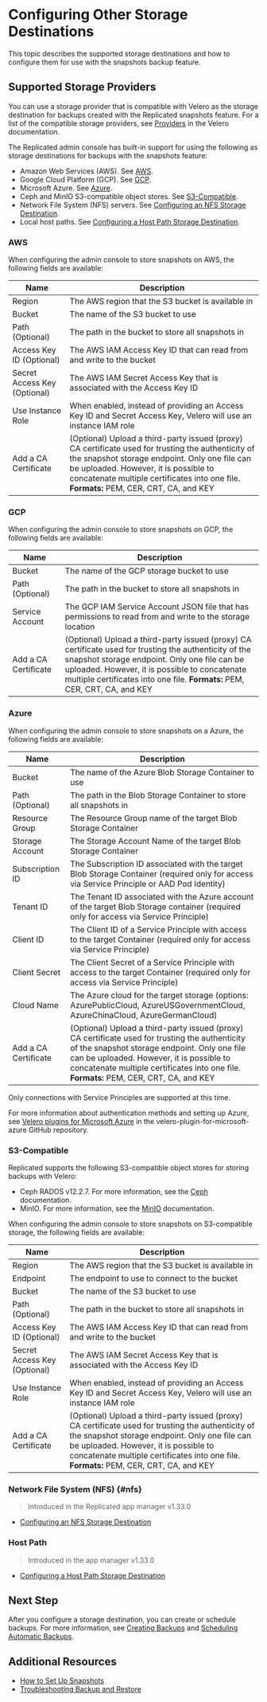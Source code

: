# Configuring Other Storage Destinations

This topic describes the supported storage destinations and how to configure them for use with the snapshots backup feature.

## Supported Storage Providers

You can use a storage provider that is compatible with Velero as the storage destination for backups created with the Replicated snapshots feature. For a list of the compatible storage providers, see [Providers](https://velero.io/docs/v1.9/supported-providers/) in the Velero documentation.

The Replicated admin console has built-in support for using the following as storage destinations for backups with the snapshots feature:

* Amazon Web Services (AWS). See [AWS](#aws).
* Google Cloud Platform (GCP). See [GCP](#gcp).
* Microsoft Azure. See [Azure](#azure).
* Ceph and MinIO S3-compatible object stores. See [S3-Compatible](#s3-compatible).
* Network File System (NFS) servers. See [Configuring an NFS Storage Destination](snapshots-configuring-nfs).
* Local host paths. See [Configuring a Host Path Storage Destination](snapshots-configuring-hostpath).

### AWS

When configuring the admin console to store snapshots on AWS, the following fields are available:

| Name                         | Description                                                                                                     |
|------------------------------|-----------------------------------------------------------------------------------------------------------------|
| Region                       | The AWS region that the S3 bucket is available in                                                               |
| Bucket                       | The name of the S3 bucket to use                                                                                |
| Path (Optional)              | The path in the bucket to store all snapshots in                                                                |
| Access Key ID (Optional)     | The AWS IAM Access Key ID that can read from and write to the bucket                                            |
| Secret Access Key (Optional) | The AWS IAM Secret Access Key that is associated with the Access Key ID                                         |
| Use Instance Role            | When enabled, instead of providing an Access Key ID and Secret Access Key, Velero will use an instance IAM role |
| Add a CA Certificate         | (Optional) Upload a third-party issued (proxy) CA certificate used for trusting the authenticity of the snapshot storage endpoint. Only one file can be uploaded. However, it is possible to concatenate multiple certificates into one file. **Formats:** PEM, CER, CRT, CA, and KEY          |

### GCP

When configuring the admin console to store snapshots on GCP, the following fields are available:

| Name            | Description                                                                                               |
|-----------------|-----------------------------------------------------------------------------------------------------------|
| Bucket          | The name of the GCP storage bucket to use                                                                 |
| Path (Optional) | The path in the bucket to store all snapshots in                                                          |
| Service Account | The GCP IAM Service Account JSON file that has permissions to read from and write to the storage location |
| Add a CA Certificate         | (Optional) Upload a third-party issued (proxy) CA certificate used for trusting the authenticity of the snapshot storage endpoint. Only one file can be uploaded. However, it is possible to concatenate multiple certificates into one file. **Formats:** PEM, CER, CRT, CA, and KEY          |

### Azure

When configuring the admin console to store snapshots on a Azure, the following fields are available:

| Name                       | Description                                                                                                                                |
|----------------------------|--------------------------------------------------------------------------------------------------------------------------------------------|
| Bucket                     | The name of the Azure Blob Storage Container to use                                                                                        |
| Path (Optional)            | The path in the Blob Storage Container to store all snapshots in                                                                           |
| Resource Group             | The Resource Group name of the target Blob Storage Container                                                                               |
| Storage Account            | The Storage Account Name of the target Blob Storage Container                                                                              |
| Subscription ID            | The Subscription ID associated with the target Blob Storage Container (required only for access via Service Principle or AAD Pod Identity) |
| Tenant ID                  | The Tenant ID associated with the Azure account of the target Blob Storage container (required only for access via Service Principle)      |
| Client ID                  | The Client ID of a Service Principle with access to the target Container (required only for access via Service Principle)                  |
| Client Secret              | The Client Secret of a Service Principle with access to the target Container (required only for access via Service Principle)              |
| Cloud Name                 | The Azure cloud for the target storage (options: AzurePublicCloud, AzureUSGovernmentCloud, AzureChinaCloud, AzureGermanCloud)              |
| Add a CA Certificate         | (Optional) Upload a third-party issued (proxy) CA certificate used for trusting the authenticity of the snapshot storage endpoint. Only one file can be uploaded. However, it is possible to concatenate multiple certificates into one file. **Formats:** PEM, CER, CRT, CA, and KEY          |

Only connections with Service Principles are supported at this time.

For more information about authentication methods and setting up Azure, see [Velero plugins for Microsoft Azure](https://github.com/vmware-tanzu/velero-plugin-for-microsoft-azure) in the velero-plugin-for-microsoft-azure GitHub repository.

### S3-Compatible

Replicated supports the following S3-compatible object stores for storing backups with Velero:
* Ceph RADOS v12.2.7. For more information, see the [Ceph](https://docs.ceph.com/en/quincy/) documentation.
* MinIO. For more information, see the [MinIO](https://docs.min.io/docs/minio-quickstart-guide.html) documentation.

When configuring the admin console to store snapshots on S3-compatible storage, the following fields are available:

| Name                         | Description                                                                                                     |
|------------------------------|-----------------------------------------------------------------------------------------------------------------|
| Region                       | The AWS region that the S3 bucket is available in                                                               |
| Endpoint                     | The endpoint to use to connect to the bucket                                                                    |
| Bucket                       | The name of the S3 bucket to use                                                                                |
| Path (Optional)              | The path in the bucket to store all snapshots in                                                                |
| Access Key ID (Optional)     | The AWS IAM Access Key ID that can read from and write to the bucket                                            |
| Secret Access Key (Optional) | The AWS IAM Secret Access Key that is associated with the Access Key ID                                         |
| Use Instance Role            | When enabled, instead of providing an Access Key ID and Secret Access Key, Velero will use an instance IAM role |
| Add a CA Certificate         | (Optional) Upload a third-party issued (proxy) CA certificate used for trusting the authenticity of the snapshot storage endpoint. Only one file can be uploaded. However, it is possible to concatenate multiple certificates into one file. **Formats:** PEM, CER, CRT, CA, and KEY          |

### Network File System (NFS) {#nfs}

> Introduced in the Replicated app manager v1.33.0

* [Configuring an NFS Storage Destination](snapshots-configuring-nfs)

### Host Path

> Introduced in the app manager v1.33.0

* [Configuring a Host Path Storage Destination](snapshots-configuring-hostpath)

## Next Step

After you configure a storage destination, you can create or schedule backups. For more information, see [Creating Backups](snapshots-creating) and [Scheduling Automatic Backups](snapshots-scheduling).

## Additional Resources

* [How to Set Up Snapshots](snapshots-understanding)
* [Troubleshooting Backup and Restore](snapshots-troubleshooting-backup-restore)
